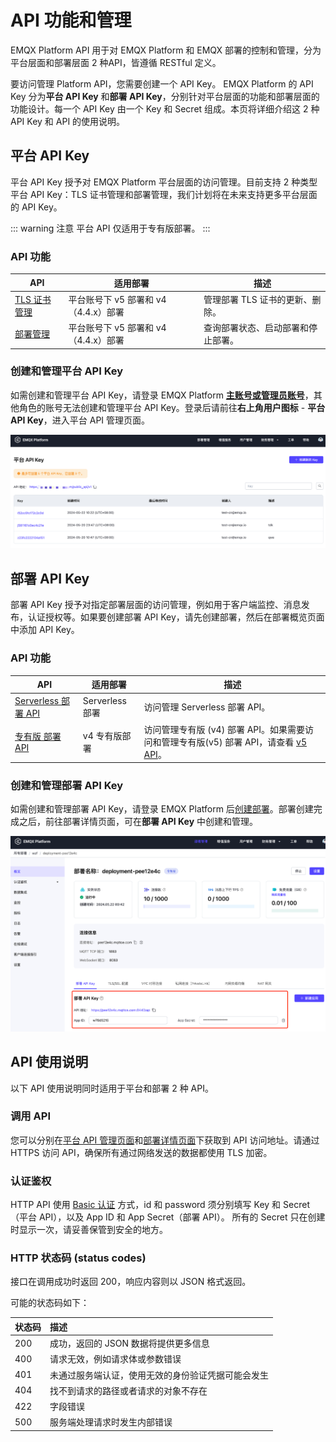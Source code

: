 # API 功能和管理

EMQX Platform API 用于对 EMQX Platform 和 EMQX 部署的控制和管理，分为平台层面和部署层面 2 种API，皆遵循 RESTful 定义。 

要访问管理 Platform API，您需要创建一个 API Key。 EMQX Platform 的 API Key 分为**平台 API Key** 和**部署 API Key**，分别针对平台层面的功能和部署层面的功能设计。每一个 API Key 由一个 Key 和 Secret 组成。本页将详细介绍这 2 种 API Key 和 API 的使用说明。

## 平台 API Key
平台 API Key 授予对 EMQX Platform 平台层面的访问管理。目前支持 2 种类型平台 API Key：TLS 证书管理和部署管理，我们计划将在未来支持更多平台层面的 API Key。

::: warning 注意
平台 API 仅适用于专有版部署。
:::

### API 功能
| API                                  | 适用部署                             | 描述                               |
| ------------------------------------ | ------------------------------------ | ---------------------------------- |
| [TLS 证书管理](./tls_certificate.md) | 平台账号下 v5 部署和 v4（4.4.x）部署 | 管理部署 TLS 证书的更新、删除。    |
| [部署管理](./deployment_manage.md)   | 平台账号下 v5 部署和 v4（4.4.x）部署 | 查询部署状态、启动部署和停止部署。 |


### 创建和管理平台 API Key
如需创建和管理平台 API Key，请登录 EMQX Platform **[主账号或管理员账号](../feature/role.md)**，其他角色的账号无法创建和管理平台 API Key。登录后请前往**右上角用户图标** - **平台 API Key**，进入平台 API 管理页面。

![platform_key](./_assets/platform_key.png)


## 部署 API Key
部署 API Key 授予对指定部署层面的访问管理，例如用于客户端监控、消息发布，认证授权等。如果要创建部署 API Key，请先创建部署，然后在部署概览页面中添加 API Key。

### API 功能
| API         | 适用部署    | 描述                            |
| ----------- | ---------------|-------------------------------------------- |
|  [Serverless 部署 API](./serverless.md)  | Serverless 部署 | 访问管理 Serverless 部署 API。 |
|  [专有版 部署 API](./dedicated.md)  | v4 专有版部署 | 访问管理专有版 (v4) 部署 API。如果需要访问和管理专有版(v5) 部署 API，请查看 [v5 API](https://docs.emqx.com/zh/cloud/latest/api/introduction.html)。 |


### 创建和管理部署 API Key
如需创建和管理部署 API Key，请登录 EMQX Platform 后[创建部署](../create/overview.md)。部署创建完成之后，前往部署详情页面，可在**部署 API Key** 中创建和管理。

![deployment_key](./_assets/deployment_key.png)


## API 使用说明
以下 API 使用说明同时适用于平台和部署 2 种 API。

### 调用 API

您可以分别在[平台 API 管理页面](./introduction.md#平台-api-管理)和[部署详情页面](./introduction.md#部署-api-管理)下获取到 API 访问地址。请通过 HTTPS 访问 API，确保所有通过网络发送的数据都使用 TLS 加密。

### 认证鉴权
HTTP API 使用 [Basic 认证](https://zh.m.wikipedia.org/zh-hans/HTTP%E5%9F%BA%E6%9C%AC%E8%AE%A4%E8%AF%81) 方式，id 和 password 须分别填写 Key 和 Secret（平台 API），以及 App ID 和 App Secret（部署 API）。 所有的 Secret 只在创建时显示一次，请妥善保管到安全的地方。

### HTTP 状态码 (status codes)

接口在调用成功时返回 200，响应内容则以 JSON 格式返回。

可能的状态码如下：

| 状态码 | 描述                                                     |
| :----- | :------------------------------------------------------- |
| 200    | 成功，返回的 JSON 数据将提供更多信息                     |
| 400    | 请求无效，例如请求体或参数错误                     |
| 401    | 未通过服务端认证，使用无效的身份验证凭据可能会发生 |
| 404    | 找不到请求的路径或者请求的对象不存在                     |
| 422    | 字段错误                   |
| 500    | 服务端处理请求时发生内部错误                             |
